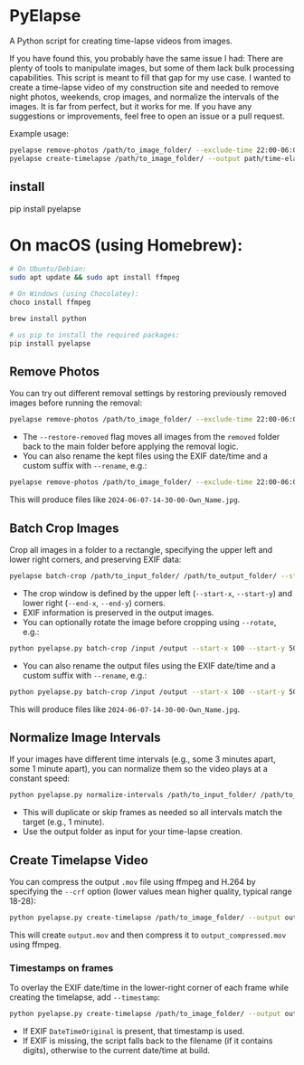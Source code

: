 # PyElapse

A Python script for creating time-lapse videos from images.

If you have found this, you probably have the same issue I had: There are plenty of tools to manipulate images, but some of them lack bulk processing capabilities. This script is meant to fill that gap for my use case.
I wanted to create a time-lapse video of my construction site and needed to remove night photos, weekends, crop images, and normalize the intervals of the images.
It is far from perfect, but it works for me. If you have any suggestions or improvements, feel free to open an issue or a pull request.

Example usage:

```bash
pyelapse remove-photos /path/to_image_folder/ --exclude-time 22:00-06:00 --exclude-days sat,sun
pyelapse create-timelapse /path/to_image_folder/ --output path/time-elapse-video.mp4 --fps 30
```

## install

pip install pyelapse
# On macOS (using Homebrew):
```bash
# On Ubuntu/Debian:
sudo apt update && sudo apt install ffmpeg

# On Windows (using Chocolatey):
choco install ffmpeg

brew install python

# us pip to install the required packages:
pip install pyelapse
```


## Remove Photos

You can try out different removal settings by restoring previously removed images before running the removal:

```bash
pyelapse remove-photos /path/to_image_folder/ --exclude-time 22:00-06:00 --exclude-days sat,sun --restore-removed
```

- The `--restore-removed` flag moves all images from the `removed` folder back to the main folder before applying the removal logic.
- You can also rename the kept files using the EXIF date/time and a custom suffix with `--rename`, e.g.:

```bash
pyelapse remove-photos /path/to_image_folder/ --exclude-time 22:00-06:00 --exclude-days sat,sun --rename Own_Name
```
This will produce files like `2024-06-07-14-30-00-Own_Name.jpg`.

## Batch Crop Images

Crop all images in a folder to a rectangle, specifying the upper left and lower right corners, and preserving EXIF data:

```bash
pyelapse batch-crop /path/to_input_folder/ /path/to_output_folder/ --start-x 100 --start-y 50 --end-x 700 --end-y 950
```

- The crop window is defined by the upper left (`--start-x`, `--start-y`) and lower right (`--end-x`, `--end-y`) corners.
- EXIF information is preserved in the output images.
- You can optionally rotate the image before cropping using `--rotate`, e.g.:

```bash
python pyelapse.py batch-crop /input /output --start-x 100 --start-y 50 --end-x 700 --end-y 950 --rotate 4.14
```

- You can also rename the output files using the EXIF date/time and a custom suffix with `--rename`, e.g.:

```bash
python pyelapse.py batch-crop /input /output --start-x 100 --start-y 50 --end-x 700 --end-y 950 --rename Own_Name
```
This will produce files like `2024-06-07-14-30-00-Own_Name.jpg`.

## Normalize Image Intervals

If your images have different time intervals (e.g., some 3 minutes apart, some 1 minute apart), you can normalize them so the video plays at a constant speed:

```bash
python pyelapse.py normalize-intervals /path/to_input_folder/ /path/to_output_folder/ --target-minutes 1
```

- This will duplicate or skip frames as needed so all intervals match the target (e.g., 1 minute).
- Use the output folder as input for your time-lapse creation.

## Create Timelapse Video

You can compress the output `.mov` file using ffmpeg and H.264 by specifying the `--crf` option (lower values mean higher quality, typical range 18-28):

```bash
python pyelapse.py create-timelapse /path/to_image_folder/ --output output.mov --fps 24 --crf 23
```

This will create `output.mov` and then compress it to `output_compressed.mov` using ffmpeg.

### Timestamps on frames

To overlay the EXIF date/time in the lower-right corner of each frame while creating the timelapse, add `--timestamp`:

```bash
python pyelapse.py create-timelapse /path/to_image_folder/ --output output.mp4 --fps 24 --timestamp
```

- If EXIF `DateTimeOriginal` is present, that timestamp is used.
- If EXIF is missing, the script falls back to the filename (if it contains digits), otherwise to the current date/time at build.